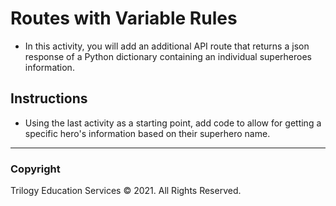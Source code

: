 # Routes with Variable Rules

* In this activity, you will add an additional API route that returns a json response of a Python dictionary containing an individual superheroes information.

## Instructions

* Using the last activity as a starting point, add code to allow for getting a specific hero's information based on their superhero name.

- - -

### Copyright

Trilogy Education Services © 2021. All Rights Reserved.

